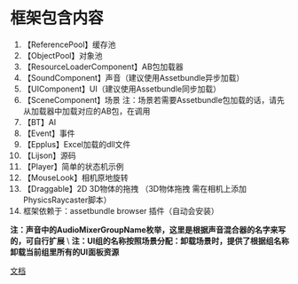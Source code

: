 # 框架包含内容
1. 【ReferencePool】缓存池           
2. 【ObjectPool】对象池
3. 【ResourceLoaderComponent】AB包加载器
4. 【SoundComponent】声音（建议使用Assetbundle异步加载）
6. 【UIComponent】UI（建议使用Assetbundle同步加载）
7. 【SceneComponent】场景 注：场景若需要Assetbundle包加载的话，请先从加载器中加载对应的AB包，在调用
8. 【BT】AI
9. 【Event】事件
10. 【Epplus】Excel加载的dll文件
11. 【Lijson】源码
12. 【Player】简单的状态机示例
13. 【MouseLook】相机原地旋转
14. 【Draggable】2D 3D物体的拖拽 （3D物体拖拽 需在相机上添加PhysicsRaycaster脚本）
15. 框架依赖于：assetbundle browser 插件（自动会安装）

**注：声音中的AudioMixerGroupName枚举，这里是根据声音混合器的名字来写的，可自行扩展** \\
**注：UI组的名称按照场景分配：卸载场景时，提供了根据组名称卸载当前组里所有的UI面板资源**

[文档](https://www.lirpt.com/index.php/2024/09/06/tool_003/)
